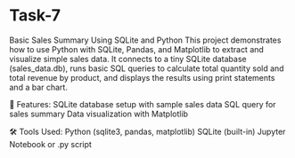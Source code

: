 # Task-7
Basic Sales Summary Using SQLite and Python
This project demonstrates how to use Python with SQLite, Pandas, and Matplotlib to extract and visualize simple sales data. It connects to a tiny SQLite database (sales_data.db), runs basic SQL queries to calculate total quantity sold and total revenue by product, and displays the results using print statements and a bar chart.

🚀 Features:
SQLite database setup with sample sales data
SQL query for sales summary
Data visualization with Matplotlib

🛠 Tools Used:
Python (sqlite3, pandas, matplotlib)
SQLite (built-in)
Jupyter Notebook or .py script

